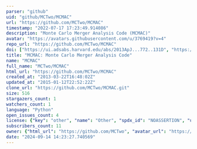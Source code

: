 ```yaml
---
parser: "github"
uid: "github/MCTwo/MCMAC"
url: "https://github.com/MCTwo/MCMAC"
timestamp: "2022-07-17 17:23:49.914086"
description: "Monte Carlo Merger Analysis Code (MCMAC)"
avatar: "https://avatars.githubusercontent.com/u/3769419?v=4"
repo_url: "https://github.com/MCTwo/MCMAC"
doi: ["https://ui.adsabs.harvard.edu/abs/2013ApJ...772..131D", "https://ui.adsabs.harvard.edu/abs/2014ascl.soft07004D/abstract"]
title: "MCMAC: Monte Carlo Merger Analysis Code"
name: "MCMAC"
full_name: "MCTwo/MCMAC"
html_url: "https://github.com/MCTwo/MCMAC"
created_at: "2013-03-22T16:48:02Z"
updated_at: "2015-01-12T22:52:22Z"
clone_url: "https://github.com/MCTwo/MCMAC.git"
size: 516
stargazers_count: 1
watchers_count: 1
language: "Python"
open_issues_count: 4
license: {"key": "other", "name": "Other", "spdx_id": "NOASSERTION", "url": null, "node_id": "MDc6TGljZW5zZTA="}
subscribers_count: 11
owner: {"html_url": "https://github.com/MCTwo", "avatar_url": "https://avatars.githubusercontent.com/u/3769419?v=4", "login": "MCTwo", "type": "Organization"}
date: "2024-09-14 14:23:27.740569"
---
```

